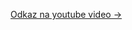 [Odkaz na youtube video ->](https://www.youtube.com/watch?v=JIDsxIrYfhk&list=PL62jh-_-s39rP2eTM6f4495QmvgcdtssP&index=1)